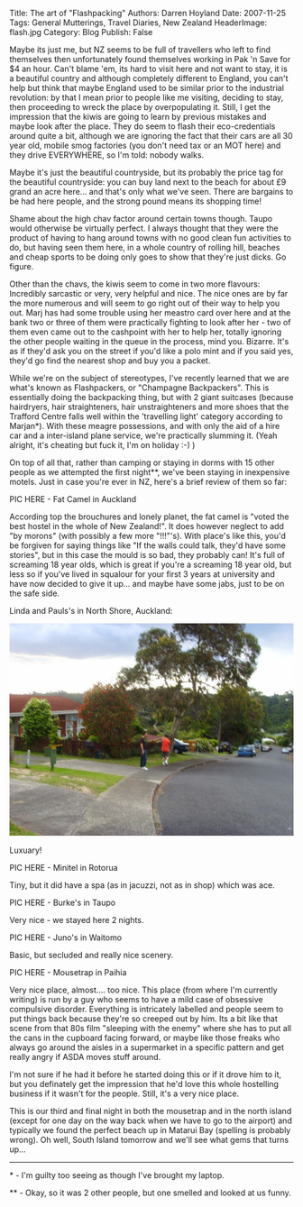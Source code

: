 Title:          The art of "Flashpacking"
Authors:        Darren Hoyland
Date:           2007-11-25
Tags:           General Mutterings, Travel Diaries, New Zealand
HeaderImage:    flash.jpg
Category:       Blog
Publish:        False


Maybe its just me, but NZ seems to be full of travellers who left to find themselves then unfortunately found themselves working in Pak 'n Save for $4 an hour. Can't blame 'em, its hard to visit here and not want to stay, it is a beautiful country and although completely different to England, you can't help but think that maybe England used to be similar prior to the industrial revolution: by that I mean prior to people like me visiting, deciding to stay, then proceeding to wreck the place by overpopulating it. Still, I get the impression that the kiwis are going to learn by previous mistakes and maybe look after the place. They do seem to flash their eco-credentials around quite a bit, although we are ignoring the fact that their cars are all 30 year old, mobile smog factories (you don't need tax or an MOT here) and they drive EVERYWHERE, so I'm told: nobody walks.

Maybe it's just the beautiful countryside, but its probably the price tag for the beautiful countryside: you can buy land next to the beach for about £9 grand an acre here... and that's only what we've seen. There are bargains to be had here people, and the strong pound means its shopping time!

Shame about the high chav factor around certain towns though. Taupo would otherwise be virtually perfect. I always thought that they were the product of having to hang around towns with no good clean fun activities to do, but having seen them here, in a whole country of rolling hill, beaches and cheap sports to be doing only goes to show that they're just dicks. Go figure.

Other than the chavs, the kiwis seem to come in two more flavours: Incredibly sarcastic or very, very helpful and nice. The nice ones are by far the more numerous and will seem to go right out of their way to help you out. Marj has had some trouble using her meastro card over here and at the bank two or three of them were practically fighting to look after her - two of them even came out to the cashpoint with her to help her, totally ignoring the other people waiting in the queue in the process, mind you. Bizarre. It's as if they'd ask you on the street if you'd like a polo mint and if you said yes, they'd go find the nearest shop and buy you a packet.

While we're on the subject of stereotypes, I've recently learned that we are what's known as Flashpackers, or "Champagne Backpackers". This is essentially doing the backpacking thing, but with 2 giant suitcases (because hairdryers, hair straighteners, hair unstraighteners and more shoes that the Trafford Centre falls well within the 'travelling light' category according to Marjan*). With these meagre possessions, and with only the aid of a hire car and a inter-island plane service, we're practically slumming it. (Yeah alright, it's cheating but fuck it, I'm on holiday :-) )

On top of all that, rather than camping or staying in dorms with 15 other people as we attempted the first night**, we've been staying in inexpensive motels. Just in case you're ever in NZ, here's a brief review of them so far:

PIC HERE - Fat Camel in Auckland

According top the brouchures and lonely planet, the fat camel is "voted the best hostel in the whole of New Zealand!". It does however neglect to add "by morons" (with possibly a few more "!!!"'s). With place's like this, you'd be forgiven for saying things like "If the walls could talk, they'd have some stories", but in this case the mould is so bad, they probably can! It's full of screaming 18 year olds, which is great if you're a screaming 18 year old, but less so if you've lived in squalour for your first 3 years at university and have now decided to give it up... and maybe have some jabs, just to be on the safe side.

Linda and Pauls's in North Shore, Auckland:

![Linda and Pauls's in North Shore, Auckland](../media/Linda_and_Pauls.jpg "Linda and Pauls's in North Shore, Auckland")

Luxuary!

PIC HERE - Minitel in Rotorua

Tiny, but it did have a spa (as in jacuzzi, not as in shop) which was ace.

PIC HERE - Burke's in Taupo

Very nice - we stayed here 2 nights.

PIC HERE - Juno's in Waitomo

Basic, but secluded and really nice scenery.

PIC HERE - Mousetrap in Paihia

Very nice place, almost.... too nice. This place (from where I'm currently writing) is run by a guy who seems to have a mild case of obsessive compulsive disorder. Everything is intricately labelled and people seem to put things back because they're so creeped out by him. Its a bit like that scene from that 80s film "sleeping with the enemy" where she has to put all the cans in the cupboard facing forward, or maybe like those freaks who always go around the aisles in a supermarket in a specific pattern and get really angry if ASDA moves stuff around.

I'm not sure if he had it before he started doing this or if it drove him to it, but you definately get the impression that he'd love this whole hostelling business if it wasn't for the people. Still, it's a very nice place.

This is our third and final night in both the mousetrap and in the north island (except for one day on the way back when we have to go to the airport) and typically we found the perfect beach up in Matarui Bay (spelling is probably wrong). Oh well, South Island tomorrow and we'll see what gems that turns up...

---

\* - I'm guilty too seeing as though I've brought my laptop.

\** - Okay, so it was 2 other people, but one smelled and looked at us funny.

